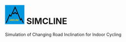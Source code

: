 # <img src="https://github.com/Berg0162/simcline/blob/master/images/SC_logo.png" width="64" height="64" alt="SIMCLINE Icon"> SIMCLINE 
Simulation of Changing Road Inclination for Indoor Cycling


